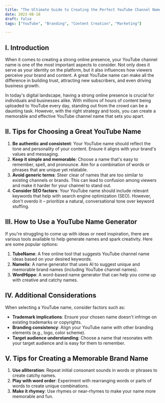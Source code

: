```yaml
---
title: "The Ultimate Guide to Creating the Perfect YouTube Channel Name: Tips, Ideas, and Tools"
date: 2023-08-18
draft: false
tags: ["YouTube", "Branding", "Content Creation", "Marketing"]

---
```


## I. Introduction

When it comes to creating a strong online presence, your YouTube channel name is one of the most important aspects to consider. Not only does it serve as your identity on the platform, but it also influences how viewers perceive your brand and content. A great YouTube name can make all the difference in building trust, attracting new subscribers, and even driving business growth.

In today's digital landscape, having a strong online presence is crucial for individuals and businesses alike. With millions of hours of content being uploaded to YouTube every day, standing out from the crowd can be a daunting task. However, with the right strategy and tools, you can create a memorable and effective YouTube channel name that sets you apart.

## II. Tips for Choosing a Great YouTube Name

1. **Be authentic and consistent**: Your YouTube name should reflect the tone and personality of your content. Ensure it aligns with your brand's values and messaging.
2. **Keep it simple and memorable**: Choose a name that's easy to remember, spell, and pronounce. Aim for a combination of words or phrases that are unique yet relatable.
3. **Avoid generic terms**: Steer clear of names that are too similar to existing channels or brands. This can lead to confusion among viewers and make it harder for your channel to stand out.
4. **Consider SEO factors**: Your YouTube name should include relevant keywords that help with search engine optimization (SEO). However, don't overdo it – prioritize a natural, conversational tone over keyword stuffing.

## III. How to Use a YouTube Name Generator

If you're struggling to come up with ideas or need inspiration, there are various tools available to help generate names and spark creativity. Here are some popular options:

1. **TubeName**: A free online tool that suggests YouTube channel name ideas based on your desired keywords.
2. **Namelix**: A name generator that uses AI to suggest unique and memorable brand names (including YouTube channel names).
3. **WordHippo**: A word-based name generator that can help you come up with creative and catchy names.

## IV. Additional Considerations

When selecting a YouTube name, consider factors such as:

* **Trademark implications**: Ensure your chosen name doesn't infringe on existing trademarks or copyrights.
* **Branding consistency**: Align your YouTube name with other branding elements (e.g., logo, color scheme).
* **Target audience understanding**: Choose a name that resonates with your target audience and is easy for them to remember.

## V. Tips for Creating a Memorable Brand Name

1. **Use alliteration**: Repeat initial consonant sounds in words or phrases to create catchy names.
2. **Play with word order**: Experiment with rearranging words or parts of words to create unique combinations.
3. **Make it rhymey**: Use rhymes or near-rhymes to make your name more memorable and fun.
